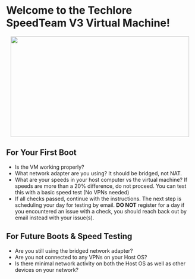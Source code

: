 # Welcome to the Techlore SpeedTeam V3 Virtual Machine!
<p align="center">
  <img src="https://github.com/techlore-official/VPN-reviews/blob/master/speedteam/SpeedTeamv3.png" width="480" height="270">
</p>

## For Your First Boot
- Is the VM working properly?
- What network adapter are you using? It should be bridged, not NAT.
- What are your speeds in your host computer vs the virtual machine? If speeds are more than a 20% difference, do not proceed. You can test this with a basic speed test (No VPNs needed)
- If all checks passed, continue with the instructions. The next step is scheduling your day for testing by email. **DO NOT** register for a day if you encountered an issue with a check, you should reach back out by email instead with your issue(s).

## For Future Boots & Speed Testing
- Are you still using the bridged network adapter?
- Are you not connected to any VPNs on your Host OS?
- Is there minimal network activity on both the Host OS as well as other devices on your network?

